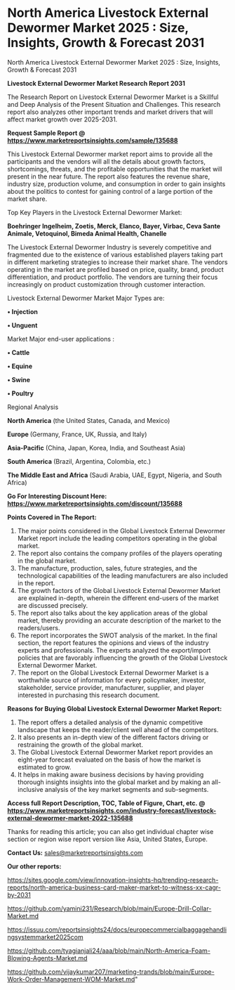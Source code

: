 # North America Livestock External Dewormer Market 2025 : Size, Insights, Growth & Forecast 2031
 North America Livestock External Dewormer Market 2025 : Size, Insights, Growth & Forecast 2031

<strong>Livestock External Dewormer Market Research Report 2031</strong>

The Research Report on Livestock External Dewormer Market is a Skillful and Deep Analysis of the Present Situation and Challenges. This research report also analyzes other important trends and market drivers that will affect market growth over 2025-2031.

<strong>Request Sample Report @ <a href=https://www.marketreportsinsights.com/sample/135688>https://www.marketreportsinsights.com/sample/135688</a></strong>

This Livestock External Dewormer market report aims to provide all the participants and the vendors will all the details about growth factors, shortcomings, threats, and the profitable opportunities that the market will present in the near future. The report also features the revenue share, industry size, production volume, and consumption in order to gain insights about the politics to contest for gaining control of a large portion of the market share.

Top Key Players in the Livestock External Dewormer Market:

<strong>Boehringer Ingelheim, Zoetis, Merck, Elanco, Bayer, Virbac, Ceva Sante Animale, Vetoquinol, Bimeda Animal Health, Chanelle</strong>

The Livestock External Dewormer Industry is severely competitive and fragmented due to the existence of various established players taking part in different marketing strategies to increase their market share. The vendors operating in the market are profiled based on price, quality, brand, product differentiation, and product portfolio. The vendors are turning their focus increasingly on product customization through customer interaction.

Livestock External Dewormer Market Major Types are:

<strong>• Injection

• Unguent</strong>

Market Major end-user applications :

<strong>• Cattle

• Equine

• Swine

• Poultry</strong>

Regional Analysis

</u><strong><b>North America</b></strong> (the United States, Canada, and Mexico)

<strong><b>Europe </b></strong>(Germany, France, UK, Russia, and Italy)

<strong><b>Asia-Pacific</b></strong> (China, Japan, Korea, India, and Southeast Asia)

<strong><b>South America</b></strong> (Brazil, Argentina, Colombia, etc.)

<strong><b>The Middle East and Africa</b></strong> (Saudi Arabia, UAE, Egypt, Nigeria, and South Africa)

<strong>Go For Interesting Discount Here: <a href=https://www.marketreportsinsights.com/discount/135688>https://www.marketreportsinsights.com/discount/135688</a></strong>

<strong>Points Covered in The Report:</strong>
<ol>
  <li>The major points considered in the Global Livestock External Dewormer Market report include the leading competitors operating in the global market.</li>
  <li>The report also contains the company profiles of the players operating in the global market.</li>
  <li>The manufacture, production, sales, future strategies, and the technological capabilities of the leading manufacturers are also included in the report.</li>
  <li>The growth factors of the Global Livestock External Dewormer Market are explained in-depth, wherein the different end-users of the market are discussed precisely.</li>
  <li>The report also talks about the key application areas of the global market, thereby providing an accurate description of the market to the readers/users.</li>
  <li>The report incorporates the SWOT analysis of the market. In the final section, the report features the opinions and views of the industry experts and professionals. The experts analyzed the export/import policies that are favorably influencing the growth of the Global Livestock External Dewormer Market.</li>
  <li>The report on the Global Livestock External Dewormer Market is a worthwhile source of information for every policymaker, investor, stakeholder, service provider, manufacturer, supplier, and player interested in purchasing this research document.</li>
</ol>
<strong>Reasons for Buying Global Livestock External Dewormer Market Report:</strong>

<ol>
  <li>The report offers a detailed analysis of the dynamic competitive landscape that keeps the reader/client well ahead of the competitors.</li>
  <li>It also presents an in-depth view of the different factors driving or restraining the growth of the global market.</li>
  <li>The Global Livestock External Dewormer Market report provides an eight-year forecast evaluated on the basis of how the market is estimated to grow.</li>
  <li>It helps in making aware business decisions by having providing thorough insights insights into the global market and by making an all-inclusive analysis of the key market segments and sub-segments.</li>
</ol>
<strong>Access full Report Description, TOC, Table of Figure, Chart, etc. @ <a href=https://www.marketreportsinsights.com/industry-forecast/livestock-external-dewormer-market-2022-135688>https://www.marketreportsinsights.com/industry-forecast/livestock-external-dewormer-market-2022-135688</a></strong>


Thanks for reading this article; you can also get individual chapter wise section or region wise report version like Asia, United States, Europe.

<strong>Contact Us:</strong>
sales@marketreportsinsights.com

<strong>Our other reports:</strong>

<a href=https://sites.google.com/view/innovation-insights-hq/trending-research-reports/north-america-business-card-maker-market-to-witness-xx-cagr-by-2031>https://sites.google.com/view/innovation-insights-hq/trending-research-reports/north-america-business-card-maker-market-to-witness-xx-cagr-by-2031</a>

<a href=https://github.com/yamini231/Research/blob/main/Europe-Drill-Collar-Market.md>https://github.com/yamini231/Research/blob/main/Europe-Drill-Collar-Market.md</a>

<a href=https://issuu.com/reportsinsights24/docs/europecommercialbaggagehandlingsystemmarket2025com>https://issuu.com/reportsinsights24/docs/europecommercialbaggagehandlingsystemmarket2025com</a>

<a href=https://github.com/tyagianjali24/aaa/blob/main/North-America-Foam-Blowing-Agents-Market.md>https://github.com/tyagianjali24/aaa/blob/main/North-America-Foam-Blowing-Agents-Market.md</a>

<a href=https://github.com/vijaykumar207/marketing-trands/blob/main/Europe-Work-Order-Management-WOM-Market.md>https://github.com/vijaykumar207/marketing-trands/blob/main/Europe-Work-Order-Management-WOM-Market.md</a>"
